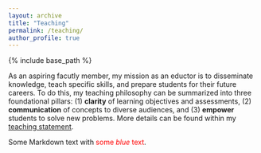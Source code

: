 ```yaml
---
layout: archive
title: "Teaching"
permalink: /teaching/
author_profile: true
---
```


{% include base_path %}

As an aspiring facutly member, my mission as an eductor is to disseminate knowledge, teach specific skills, and prepare students for their future careers. To do this, my teaching philosophy can be summarized into three foundational pillars: (1) **clarity** of learning objectives and assessments, (2) **communication** of concepts to diverse audiences, and (3) **empower** students to solve new problems. More details can be found within my [teaching statement](/assets/teaching_statement.pdf). 

Some Markdown text with <span style="color:#ff0000">some *blue* text</span>.